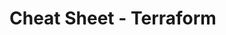# Cheat Sheet - Terraform

<!--
<br>

## Terraform example from Simon Gottschlag, Xenit:
https://github.com/XenitAB/azure-terraform-example
-->